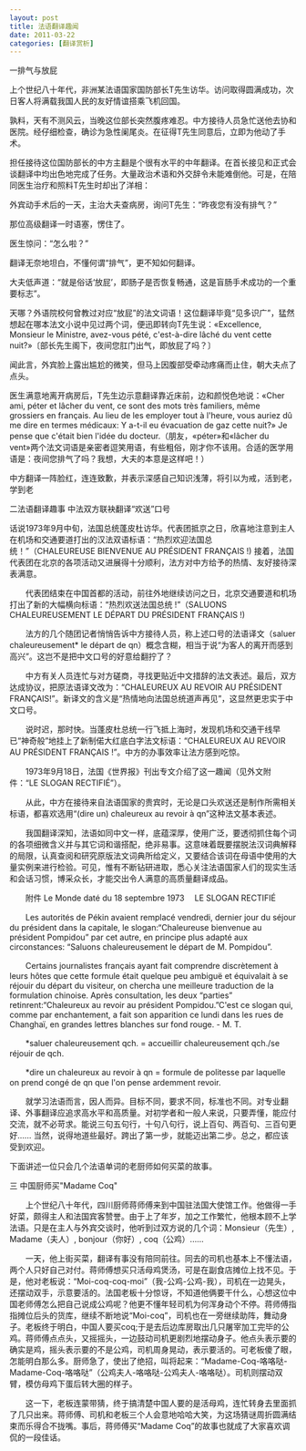 ```yaml
---
layout: post
title: 法语翻译趣闻
date: 2011-03-22
categories: [翻译赏析]  
---
```


一排气与放屁

上个世纪八十年代，非洲某法语国家国防部长T先生访华。访问取得圆满成功，次日客人将满载我国人民的友好情谊搭乘飞机回国。

孰料，天有不测风云，当晚这位部长突然腹疼难忍。中方接待人员急忙送他去协和医院。经仔细检查，确诊为急性阑尾炎。在征得T先生同意后，立即为他动了手术。

担任接待这位国防部长的中方主翻是个很有水平的中年翻译。在首长接见和正式会谈翻译中均出色地完成了任务。大量政治术语和外交辞令未能难倒他。可是，在陪同医生治疗和照料T先生时却出了洋相：

外宾动手术后的一天，主治大夫查病房，询问T先生：“昨夜您有没有排气？”

那位高级翻译一时语塞，愣住了。

医生惊问：“怎么啦？”

翻译无奈地坦白，不懂何谓“排气”，更不知如何翻译。

大夫低声道：“就是俗话‘放屁’，即肠子是否恢复畅通，这是盲肠手术成功的一个重要标志”。

天哪？外语院校何曾教过对应“放屁”的法文词语！这位翻译毕竟“见多识广”，猛然想起在哪本法文小说中见过两个词，便迅即转向T先生说：«Excellence, Monsieur le Ministre, avez-vous pété, c'est-à-dire lâché du vent cette nuit?»〔部长先生阁下，夜间您肛门出气，即放屁了吗？〕

闻此言，外宾脸上露出尴尬的微笑，但马上因腹部受牵动疼痛而止住，朝大夫点了点头。

医生满意地离开病房后，T先生边示意翻译靠近床前，边和颜悦色地说：«Cher ami, péter et lâcher du vent, ce sont des mots très familiers, même grossiers en français. Au lieu de les employer tout à l'heure, vous auriez dû me dire en termes médicaux: Y a-t-il eu évacuation de gaz cette nuit?» Je pense que c'était bien l'idée du docteur.（朋友，«péter»和«lâcher du vent»两个法文词语是亲密者逗笑用语，有些粗俗，刚才你不该用。合适的医学用语是：夜间您排气了吗？我想，大夫的本意是这样吧！）

中方翻译一阵脸红，连连致歉，并表示深感自己知识浅薄，将引以为戒，活到老，学到老

二法语翻译趣事 中法双方联袂翻译“欢送”口号



话说1973年9月中旬，法国总统蓬皮杜访华。代表团抵京之日，欣喜地注意到主人在机场和交通要道打出的汉法双语标语：“热烈欢迎法国总统！”（CHALEUREUSE BIENVENUE AU PRÉSIDENT FRANÇAIS !) 接着，法国代表团在北京的各项活动又进展得十分顺利，法方对中方给予的热情、友好接待深表满意。

　　代表团结束在中国首都的活动，前往外地继续访问之日，北京交通要道和机场打出了新的大幅横向标语：“热烈欢送法国总统 !”（SALUONS CHALEUREUSEMENT LE DÉPART DU PRÉSIDENT FRANÇAIS !)

　　法方的几个随团记者悄悄告诉中方接待人员，称上述口号的法语译文（saluer chaleureusement* le départ de qn）概念含糊，相当于说“为客人的离开而感到高兴”。这岂不是把中文口号的好意给翻拧了？

　　中方有关人员连忙与对方磋商，寻找更贴近中文措辞的法文表述。最后，双方达成协议，把原法语译文改为：“CHALEUREUX AU REVOIR AU PRÉSIDENT FRANÇAIS!”。新译文的含义是“热情地向法国总统道声再见”，这显然更忠实于中文口号。

　　说时迟，那时快。当蓬皮杜总统一行飞抵上海时，发现机场和交通干线早已“神奇般”地挂上了新制偌大红底白字法文标语：“CHALEUREUX AU REVOIR AU PRÉSIDENT FRANÇAIS !”。中方的办事效率让法方感到吃惊。

　　1973年9月18日，法国《世界报》刊出专文介绍了这一趣闻（见外文附件：“LE SLOGAN RECTIFIÉ”）。

　　从此，中方在接待来自法语国家的贵宾时，无论是口头欢送还是制作所需相关标语，都喜欢选用“(dire un) chaleureux au revoir à qn”这种法文基本表述。

　　我国翻译深知，法语如同中文一样，底蕴深厚，使用广泛，要透彻抓住每个词的各项细微含义并与其它词和谐搭配，绝非易事。这意味着既要摆脱法汉词典解释的局限，认真查阅和研究原版法文词典所给定义，又要结合该词在母语中使用的大量实例来进行检验。可见，惟有不断钻研进取，悉心关注法语国家人们的现实生活和会话习惯，博采众长，才能交出令人满意的高质量翻译成品。

　　附件 Le Monde daté du 18 septembre 1973 　LE SLOGAN RECTIFIÉ

　　Les autorités de Pékin avaient remplacé vendredi, dernier jour du séjour du président dans la capitale, le slogan:“Chaleureuse bienvenue au président Pompidou” par cet autre, en principe plus adapté aux circonstances: “Saluons chaleureusement le départ de M. Pompidou”.

　　Certains journalistes français ayant fait comprendre discrètement à leurs hôtes que cette formule était quelque peu ambiguë et équivalait à se réjouir du départ du visiteur, on chercha une meilleure traduction de la formulation chinoise. Après consultation, les deux “parties” retinrent:“Chaleureux au revoir au président Pompidou.”C'est ce slogan qui, comme par enchantement, a fait son apparition ce lundi dans les rues de Changhaï, en grandes lettres blanches sur fond rouge. - M. T.

　　*saluer chaleureusement qch. = accueillir chaleureusement qch./se réjouir de qch.

　　*dire un chaleureux au revoir à qn = formule de politesse par laquelle on prend congé de qn que l'on pense ardemment revoir.

　　就学习法语而言，因人而异。目标不同，要求不同，标准也不同。对专业翻译、外事翻译应追求高水平和高质量。对初学者和一般人来说，只要弄懂，能应付交流，就不必苛求。能说三句五句行，十句八句行，说上百句、两百句、三百句更好...... 当然，说得地道些最好。跨出了第一步，就能迈出第二步。总之，都应该受到欢迎。

下面讲述一位只会几个法语单词的老厨师如何买菜的故事。

三 中国厨师买"Madame Coq"

　　上个世纪八十年代，四川厨师蒋师傅来到中国驻法国大使馆工作。他做得一手好菜，颇得主人和法国宾客赞誉。由于上了年岁，加之工作繁忙，他根本顾不上学法语。只是在主人与外宾交谈时，他听到过双方说的几个词：Monsieur（先生）, Madame（夫人）, bonjour（你好）, coq（公鸡）......

　　一天，他上街买菜，翻译有事没有陪同前往。同去的司机也基本上不懂法语，两个人只好自己对付。蒋师傅想买只活母鸡煲汤，可是在副食店摊位上找不见。于是，他对老板说：“Moi-coq-coq-moi”（我-公鸡-公鸡-我），司机在一边晃头，还摆动双手，示意要活的。法国老板十分惊讶，不知道他俩要干什么，心想这位中国老师傅怎么把自己说成公鸡呢？他更不懂年轻司机为何浑身动个不停。蒋师傅指指摊位后头的货库，继续不断地说“Moi-coq”，司机也在一旁继续助阵，舞动身子。老板终于明白，中国人要买coq;于是去后边库房取出几只屠宰加工完毕的公鸡。蒋师傅点点头，又摇摇头，一边鼓动司机更剧烈地摆动身子。他点头表示要的确实是鸡，摇头表示要的不是公鸡，司机周身晃动，表示要活的。可老板傻了眼，怎能明白那么多。厨师急了，使出了绝招，叫将起来：“Madame-Coq-咯咯哒-Madame-Coq-咯咯哒”（公鸡夫人-咯咯哒-公鸡夫人-咯咯哒）。司机则摆动双臂，模仿母鸡下蛋后转大圈的样子。

　　这一下，老板连蒙带猜，终于搞清楚中国人要的是活母鸡，连忙转身去里面抓了几只出来。蒋师傅、司机和老板三个人会意地哈哈大笑，为这场猜谜周折圆满结束而乐得合不拢嘴。事后，蒋师傅买“Madame Coq”的故事也就成了大家喜欢调侃的一段佳话。






